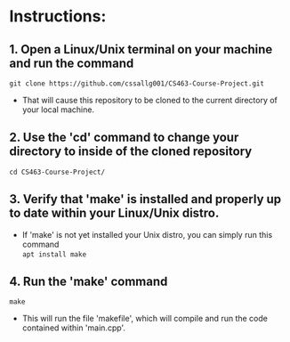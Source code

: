 # Instructions:
 
## 1. Open a Linux/Unix terminal on your machine and run the command  
`git clone https://github.com/cssallg001/CS463-Course-Project.git`
- That will cause this repository to be cloned to the current directory of your local machine. 

## 2. Use the 'cd' command to change your directory to inside of the cloned repository
`cd CS463-Course-Project/`

## 3. Verify that 'make' is installed and properly up to date within your Linux/Unix distro. 
- If 'make' is not yet installed your Unix distro, you can simply run this command   
`apt install make`

## 4. Run the 'make' command
`make`
- This will run the file 'makefile', which will compile and run the code contained within 'main.cpp'.
